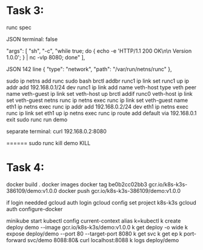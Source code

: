 Task 3:
====
runc spec

JSON
terminal: false

"args": [
"sh", "-c", "while true; do { echo -e 'HTTP/1.1 200 OK\n\n Version 1.0.0'; } | nc -vlp 8080; done"
],



JSON 142 line
{
    "type": "network",
    "path": "/var/run/netns/runc"
},

sudo ip netns add runc
sudo bash
brctl addbr runc1
ip link set runc1 up
ip addr add 192.168.0.1/24 dev runc1
ip link add name veth-host type veth peer name veth-guest
ip link set veth-host up
brctl addif runc0 veth-host
ip link set veth-guest netns runc
ip netns exec runc ip link set veth-guest name eth1
ip netns exec runc ip addr add 192.168.0.2/24 dev eth1
ip netns exec runc ip link set eth1 up
ip netns exec runc ip route add default via 192.168.0.1
exit
sudo runc run demo

separate terminal:
curl 192.168.0.2:8080

======
sudo runc kill demo KILL

Task 4:
====
docker build .
docker images
docker tag be0b2cc02bb3 gcr.io/k8s-k3s-386109/demo:v1.0.0
docker push gcr.io/k8s-k3s-386109/demo:v1.0.0

if login needded
gcloud auth login
gcloud config set project k8s-k3s
gcloud auth configure-docker

minikube start
kubectl config current-context
alias k=kubectl
k create deploy demo --image gcr.io/k8s-k3s/demo:v1.0.0
k get deploy -o wide
k expose deploy/demo --port 80 --target-port 8080
k get svc
k get ep
k port-forward svc/demo 8088:80&
curl localhost:8088
k logs deploy/demo